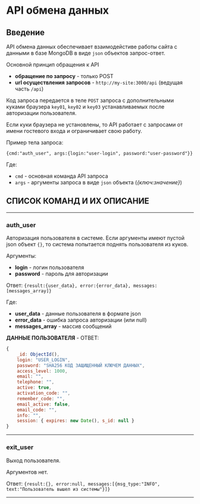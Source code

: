 # API обмена данных

## Введение

API обмена данных обеспечивает взаимодейстиве работы сайта с данными в базе MongoDB в виде ``json`` объектов запрос-ответ.

Основной принцип обращения к API

- **обращение по запросу** - только POST
- **url осуществления запросов** - ``http://my-site:3000/api`` (ведущая часть ``/api``)

Код запроса передается в теле ``POST`` запроса с дополнительными куками браузера ``key01``, ``key02`` и ``key03`` устанавливаемых после авторизации пользователя.

Если куки браузера не установлены, то API работает с запросами от имени гостевого входа и ограничивает свою работу.

Пример тела запроса:

``{cmd:"auth_user", args:{login:"user-login", password:"user-password"}}``

Где:
- ``cmd`` - основная команда API запроса
- ``args`` - аргументы запроса в виде ``json`` объекта (*{ключ:значение}*)

## СПИСОК КОМАНД И ИХ ОПИСАНИЕ

-------------------------------------------------------------------------------------------------------------------------------------------------------

### auth_user

Авторизация пользователя в системе. Если аргументы имеют пустой json объект ``{}``, то система попытается поднять пользователя из куков.

Аргументы:
- **login** - логин пользователя
- **password** - пароль для авторизации

Ответ:
``{result:{user_data}, error:{error_data}, messages:[messages_array]}``

Где:
- **user_data** - данные пользователя в формате json
- **error_data** - ошибка запроса авторизации (или null)
- **messages_array** - массив сообщений

**ДАННЫЕ ПОЛЬЗОВАТЕЛЯ** - ОТВЕТ:

```js
{
    _id: ObjectId(),
    login: "USER_LOGIN",
    password: "SHA256 КОД ЗАЩИЩЕННЫЙ КЛЮЧЕМ ДАННЫХ",
    access_level: 1000,
    email: "",
    telephone: "",
    active: true,
    activation_code: "",
    remember_code: "",
    email_active: false,
    email_code: "",
    info: "",
    session: { expires: new Date(), s_id: null }
}
```

-------------------------------------------------------------------------------------------------------------------------------------------------------

### exit_user

Выход пользователя.

Аргументов нет.

Ответ:
``{result:{}, error:null, messages:[{msg_type:"INFO", text:"Пользователь вышел из системы"}]}``


-------------------------------------------------------------------------------------------------------------------------------------------------------




